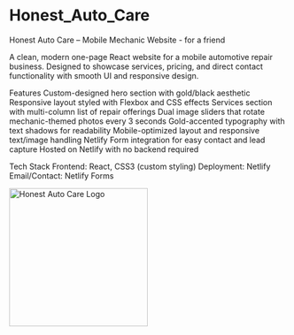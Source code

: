# Honest_Auto_Care
Honest Auto Care – Mobile Mechanic Website - for a friend

A clean, modern one-page React website for a mobile automotive repair business. Designed to showcase services, pricing, and direct contact functionality with smooth UI and responsive design.

Features
Custom-designed hero section with gold/black aesthetic
Responsive layout styled with Flexbox and CSS effects
Services section with multi-column list of repair offerings
Dual image sliders that rotate mechanic-themed photos every 3 seconds
Gold-accented typography with text shadows for readability
Mobile-optimized layout and responsive text/image handling
Netlify Form integration for easy contact and lead capture
Hosted on Netlify with no backend required

Tech Stack
Frontend: React, CSS3 (custom styling)
Deployment: Netlify
Email/Contact: Netlify Forms

<img src="https://github.com/user-attachments/assets/c1c91d45-fa56-4df4-88f4-8bd7e5cd4548" alt="Honest Auto Care Logo" width="250" />

